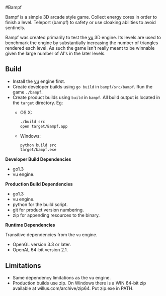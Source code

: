 <!-- Copyright © 2013-2014 Galvanized Logic Inc.                       -->
<!-- Use is governed by a BSD-style license found in the LICENSE file. -->

#Bampf

Bampf is a simple 3D arcade style game. Collect energy cores in order to finish
a level. Teleport (bampf) to safety or use cloaking abilities to avoid sentinels.

Bampf was created primarily to test the [vu](https://github.com/gazed/vu) 3D engine. Its levels are used to
benchmark the engine by substantially increasing the number of triangles rendered
each level. As such the game isn't really meant to be winnable given the large
number of AI's in the later levels.

Build
-----

* Install the [vu](https://github.com/gazed/vu) engine first. 
* Create developer builds using ``go build`` in ``bampf/src/bampf``.
  Run the game ``./bampf``.
* Create product builds using ``build`` in ``bampf``. All build output
  is located in the ``target`` directory. Eg:
    * OS X:

        ```bash
        ./build src
        open target/Bampf.app
        ```
    * Windows:

        ```bash
        python build src
        target/bampf.exe
        ```

**Developer Build Dependencies**

* go1.3
* vu engine.

**Production Build Dependencies**

* go1.3
* vu engine.
* python for the build script.
* git for product version numbering.
* zip for appending resources to the binary.

**Runtime Dependencies**

Transitive dependencies from the ``vu`` engine.

* OpenGL version 3.3 or later.
* OpenAL 64-bit version 2.1.

Limitations
-----------

* Same dependency limitations as the vu engine.
* Production builds use zip. On Windows there is a WIN 64-bit zip available at
  willus.com/archive/zip64. Put zip.exe in PATH.
